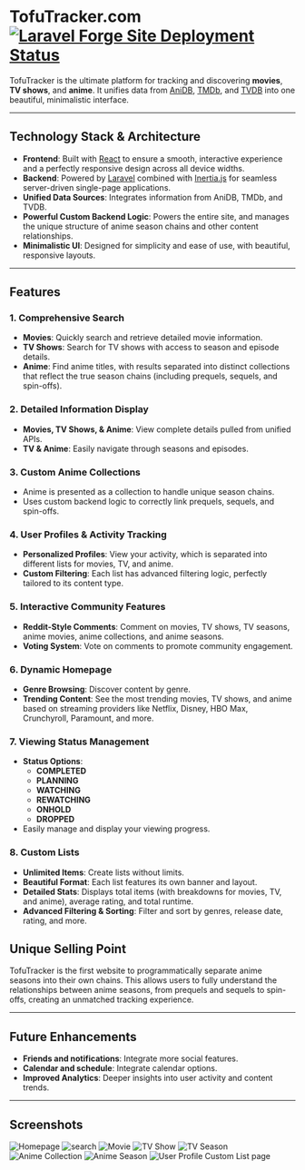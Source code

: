 # TofuTracker.com [![Laravel Forge Site Deployment Status](https://img.shields.io/endpoint?url=https%3A%2F%2Fforge.laravel.com%2Fsite-badges%2Fabc1c5a4-917e-43a6-aca6-5857b2ea29d1%3Flabel%3D1%26commit%3D1&style=plastic)](https://forge.laravel.com/servers/873629/sites/2578047)

TofuTracker is the ultimate platform for tracking and discovering **movies**, **TV shows**, and **anime**. It unifies data from [AniDB](https://anidb.net), [TMDb](https://www.themoviedb.org), and [TVDB](https://thetvdb.com) into one beautiful, minimalistic interface.

---

## Technology Stack & Architecture

- **Frontend**: Built with [React](https://react.dev) to ensure a smooth, interactive experience and a perfectly responsive design across all device widths.
- **Backend**: Powered by [Laravel](https://laravel.com) combined with [Inertia.js](https://inertiajs.com) for seamless server-driven single-page applications.
- **Unified Data Sources**: Integrates information from AniDB, TMDb, and TVDB.
- **Powerful Custom Backend Logic**: Powers the entire site, and manages the unique structure of anime season chains and other content relationships.
- **Minimalistic UI**: Designed for simplicity and ease of use, with beautiful, responsive layouts.

---

## Features

### 1. Comprehensive Search
- **Movies**: Quickly search and retrieve detailed movie information.
- **TV Shows**: Search for TV shows with access to season and episode details.
- **Anime**: Find anime titles, with results separated into distinct collections that reflect the true season chains (including prequels, sequels, and spin-offs).

### 2. Detailed Information Display
- **Movies, TV Shows, & Anime**: View complete details pulled from unified APIs.
- **TV & Anime**: Easily navigate through seasons and episodes.

### 3. Custom Anime Collections
- Anime is presented as a collection to handle unique season chains.
- Uses custom backend logic to correctly link prequels, sequels, and spin-offs.

### 4. User Profiles & Activity Tracking
- **Personalized Profiles**: View your activity, which is separated into different lists for movies, TV, and anime.
- **Custom Filtering**: Each list has advanced filtering logic, perfectly tailored to its content type.

### 5. Interactive Community Features
- **Reddit-Style Comments**: Comment on movies, TV shows, TV seasons, anime movies, anime collections, and anime seasons.
- **Voting System**: Vote on comments to promote community engagement.

### 6. Dynamic Homepage
- **Genre Browsing**: Discover content by genre.
- **Trending Content**: See the most trending movies, TV shows, and anime based on streaming providers like Netflix, Disney, HBO Max, Crunchyroll, Paramount, and more.

### 7. Viewing Status Management
- **Status Options**:
  - **COMPLETED**
  - **PLANNING**
  - **WATCHING**
  - **REWATCHING**
  - **ONHOLD**
  - **DROPPED**
- Easily manage and display your viewing progress.

### 8. Custom Lists
- **Unlimited Items**: Create lists without limits.
- **Beautiful Format**: Each list features its own banner and layout.
- **Detailed Stats**: Displays total items (with breakdowns for movies, TV, and anime), average rating, and total runtime.
- **Advanced Filtering & Sorting**: Filter and sort by genres, release date, rating, and more.



## Unique Selling Point

TofuTracker is the first website to programmatically separate anime seasons into their own chains. This allows users to fully understand the relationships between anime seasons, from prequels and sequels to spin-offs, creating an unmatched tracking experience.

---

## Future Enhancements

- **Friends and notifications**: Integrate more social features.
- **Calendar and schedule**: Integrate calendar options. 
- **Improved Analytics**: Deeper insights into user activity and content trends.

---

## Screenshots

![Homepage](https://github.com/user-attachments/assets/2e8e0550-d475-4362-82a6-2f319c08ab91)
![search](https://github.com/user-attachments/assets/ed8b3319-8d93-4baa-8367-643ea88506da)
![Movie](https://github.com/user-attachments/assets/2b031cdd-53e8-47d4-a454-0bb3852f6a58)
![TV Show](https://github.com/user-attachments/assets/f0f8e739-58d9-4cf2-afc5-c33e8d28205d)
![TV Season](https://github.com/user-attachments/assets/92b3721f-553d-42bb-9249-9e4f325f80aa)
![Anime Collection](https://github.com/user-attachments/assets/cde8a8dc-e287-40f2-a6c0-6f8af4f5736b)
![Anime Season](https://github.com/user-attachments/assets/4d88fc4c-77a8-44ba-8831-d88196d5df3f)
![User Profile Custom List page](https://github.com/user-attachments/assets/dfa096dd-8a0c-445f-9dee-4b7b193588ad)
